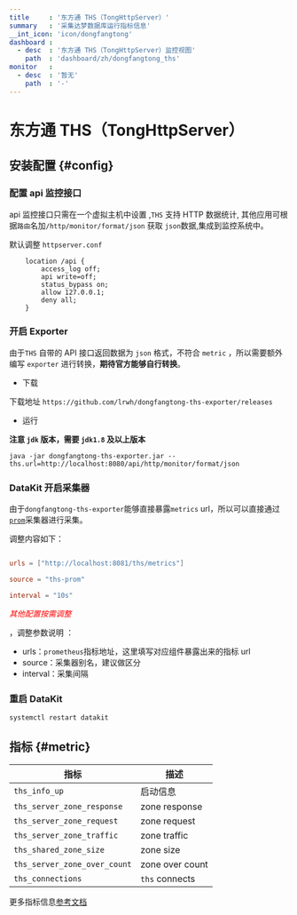 ```yaml
---
title     : '东方通 THS（TongHttpServer）'
summary   : '采集达梦数据库运行指标信息'
__int_icon: 'icon/dongfangtong'
dashboard :
  - desc  : '东方通 THS（TongHttpServer）监控视图'
    path  : 'dashboard/zh/dongfangtong_ths'
monitor   :
  - desc  : '暂无'
    path  : '-'
---
```


<!-- markdownlint-disable MD025 -->
# 东方通 THS（TongHttpServer）
<!-- markdownlint-enable -->

## 安装配置 {#config}

### 配置 api 监控接口

api 监控接口只需在一个虚拟主机中设置 ,`THS` 支持 HTTP 数据统计, 其他应用可根据`路由`名加`/http/monitor/format/json` 获取 `json`数据,集成到监控系统中。

默认调整 `httpserver.conf`

```nginx
    location /api {
        access_log off;
        api write=off;
        status_bypass on;
        allow 127.0.0.1;
        deny all;
    }
```


### 开启 Exporter

由于`THS` 自带的 API 接口返回数据为 `json` 格式，不符合 `metric` ，所以需要额外编写 `exporter` 进行转换，**期待官方能够自行转换**。

- 下载

下载地址 `https://github.com/lrwh/dongfangtong-ths-exporter/releases`

- 运行

**注意 `jdk` 版本，需要 `jdk1.8` 及以上版本**

```shell
java -jar dongfangtong-ths-exporter.jar --ths.url=http://localhost:8080/api/http/monitor/format/json
```


### DataKit 开启采集器

由于`dongfangtong-ths-exporter`能够直接暴露`metrics` url，所以可以直接通过[`prom`](./prom.md)采集器进行采集。



调整内容如下：

```toml

urls = ["http://localhost:8081/ths/metrics"]

source = "ths-prom"

interval = "10s"

```

<!-- markdownlint-disable MD033 -->
<font color="red">*其他配置按需调整*</font>
<!-- markdownlint-enable -->
，调整参数说明 ：

- urls：`prometheus`指标地址，这里填写对应组件暴露出来的指标 url
- source：采集器别名，建议做区分
- interval：采集间隔

### 重启 DataKit

```shell
systemctl restart datakit
```

## 指标 {#metric}

| 指标 | 描述 |
| -- | -- |
| `ths_info_up` | 启动信息 |
| `ths_server_zone_response` | zone response |
| `ths_server_zone_request` | zone request |
| `ths_server_zone_traffic` | zone traffic |
| `ths_shared_zone_size` | zone size |
| `ths_server_zone_over_count` | zone over count|
| `ths_connections` | `ths` connects |


更多指标信息[参考文档](https://github.com/lrwh/dongfangtong-ths-exporter/blob/main/TongHttpServer%20v6.0%E7%94%A8%E6%88%B7%E6%89%8B%E5%86%8C.pdf)

